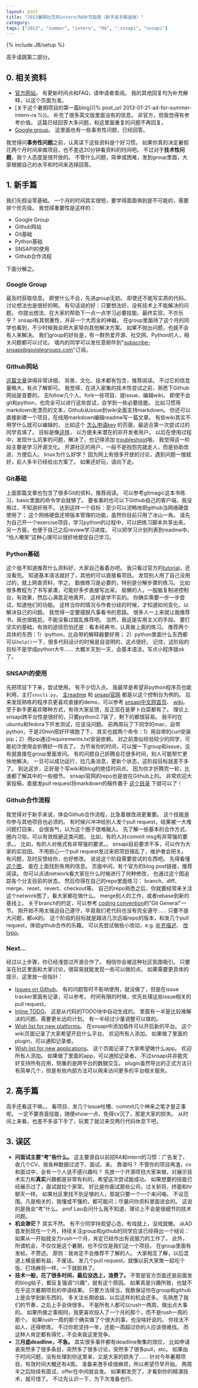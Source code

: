 ```yaml
---
layout: post
title: "2013暑期社交网intern/RA补充指南（新手高手都适用）"
category: 
tags: ["2013", "summer", "intern", "RA", ":snsapi", "snsapi"]
---
```

{% include JB/setup %}

高手请跳第二部分。

## 0. 相关资料

   * [官方网站](http://snsapi.ie.cuhk.edu.hk/2013summer/index.html)。
   有更新时间点和FAQ，请申请者查阅。
   我的其他回复均为补充解释，以这个页面为准。
   * [关于这个暑期项目的第一篇blog]({% post_url 2013-01-21-ad-for-summer-intern-ra %})。
   补充了很多英文版里面没有的信息。
   非官方，但我觉得有参考价值。
   这篇已经回答大多问题，和这里面重复的问题不再回复。
   * [Google group](https://groups.google.com/forum/?fromgroups#!forum/snsapi)。
   这里面也有一些事务性问题，已经回答。

我觉得问**事务性问题**之前，认真读下这些资料是个好习惯。
如果你真的决定暑假花两个月时间来做项目，也不差这20分钟看资料的时间吧。
不过对于**技术性问题**，我个人态度是很开放的。
不管什么问题，简单或困难，发到group里面，大家根据自己的水平和时间来选择回答。

## 1. 新手篇

我们先假设零基础。
一个月的时间其实很短，要学得面面俱到是不可能的，需要排个优先级。
我觉得重要性是这样的：

   * Google Group
   * Github网站
   * Git基础
   * Python基础
   * SNSAPI的使用
   * Github合作流程

下面分解之。

### Google Group

最及时获取信息。
即使什么不会，先进group无妨。
即使还不能写实质的代码，讨论想法也是很好的啊。
有句话说的好：只要想法好，没有技术上不能解决的问题。
你提出想法、在大家的帮助下一点一点学习必要技能、最终实现，不亦乐乎？
snsapi有其侧重性，并非一个大而全的神器。
在group里面待了这个月的同学也看到，不少时候我会把大家导向其他解决方案。
如果不抛出问题，也就不会有人来解决。
我们group的好处是，有一群热爱开源、社交网、Python的人，相关问题都可以讨论。
墙内的同学可以发任意邮件到"subscribe-snsapi@googlegroups.com"订阅。

### Github网站

[这篇文章](http://www.yangzhiping.com/tech/github.html)讲得非常详细，
背景、文化、技术都有包含，推荐阅读。
不过它的信息量略大，有点了解即可。
我觉得，在进入密集的技术性尝试之前，熟悉下Github网站是首要的。
去follow几个人、fork一些项目、提issue、编辑wiki。
即使不会git和python，也完全可以进行这些尝试，会学到一些必要技能。
比如习惯用markdown发漂亮的文本，Github从issue到wiki全面支持markdown。
你还可以直接新建一个项目，在线用markdown编辑readme写一篇文章。
有些wiki其实不用学什么就可以编辑的，
比如这个
[怎么申请key](https://github.com/hupili/snsapi/wiki/Apply-for-app-key)
的页面，最适合第一次尝试过的同学去填了。
目标是像[这样](https://github.com/LockerProject/Locker/wiki/GettingAPIKeys)，
以方便未来潜在的非开发者用户。
以后在使用过程中，发现什么坑爹的问题，解决了，也记得添加
[troubleshoot](https://github.com/hupili/snsapi/wiki/Troubleshooting)哦。
我觉得这一阶段主要是学习开源文化。
开源社区的用户，一般不是抱怨完就走人，而是协助改进，方便后人。
linux为什么好学？
因为网上有很多开放的讨论，遇到问题一搜就好，前人多半已经给出方案了。
如果还好玩，请向下走。

### Git基础

上面那篇文章也包含了很多Git的资料，推荐阅读。
可以参考gitmagic这本书练习，basic里面的命令学会就够了。
要省事的也可以下Github自己的客户端，我没用过，不知道好用不。
达到这样一个目标：至少可以流畅地把github当网络硬盘使用了；
这个网络硬盘还带版本管理的功能，虽然你目前只用了冰山一角。
请先为自己开一个exercise项目，学习python的过程中，可以把练习脚本共享出来。
另一方面，也便于自己之后review学习进度。
可以把学习计划列表到readme中。
“怕人嘲笑”这种心理可以很好地督促自己学习。

### Python基础

这个我不知道推荐什么资料好，大家自己看着办吧。
我只看过官方的[tutorial](http://docs.python.org/2/tutorial/)，还没看完。
知道基本语法就好了，其他的可以直接看项目。
发现别人用了自己没用过的，就上网查资料，学之。
勤做练习是必要的，特别是分解步骤的练习。
比如很多教程为了书写紧凑，可能好多步直接写出来。
偷懒的人，一股脑复制进控制台，有效果，然后心满意足地离开。
这样是学不实的。
你确实需要一步一步尝试，知道他们的功能。
这样当你的情况与作者分歧的时候，才知道如何变化，以解决自己的问题。
我觉得一定要摆脱凡事看书的思路。
很多人一上来就让我推荐书，我也很尴尬，不能没看过就乱推荐吧。
当然，我这是实用主义的手段。
要打坚实的基础，有效的途径恐怕还是：看本经典书，认真做上面的练习。
推荐两个具体的东西：1）ipython，比自带的解释器要好用；
2）python里面什么东西都可以`help()`一下，很多代码设计的时候是自说明的，这点很好。
记住，这阶段的目标不是学成python大牛……
大概半天到一天，会基本语法，写点小程序就ok了。

### SNSAPI的使用

先把项目下下来，尝试使用。
有不少切入点。
我最早是希望非python程序员也能利用，主打`snscli.py`，
[主readme](https://github.com/hupili/snsapi/blob/master/README.md)
和
[snsapi官网](http://snsapi.ie.cuhk.edu.hk/)
都是以这个控制台为例的。
后来发现熟练的程序员更喜欢直接的demo，可以参考
[snsapi中文网首页](http://snsapi.sinaapp.com/)、
[wiki](https://github.com/hupili/snsapi/wiki/A-simple-tutorial-%2C-Give-you-a-brief-show)。
至于新手更喜欢哪种方式，有待大家反馈，反正现在是萝卜白菜都有了。
理论上snsapi跨平台性是很好的，只要python2.7装了，剩下的都很容易。
我平时在ubuntu和fedora下开发测试，应该没问题。
前两周玩了下同学的mac，自带python，于是20min搭好环境跑了下，
其实也就两个命令：1）用自带的curl安装pip；2）用pip通过requirements.txt安装依赖。
对之前类似经验较少的同学，可能初次使用会折腾好一阵去了。
为节省你的时间，可以搜一下group和issue，没有就直接在group里面发问。
有的问题自己折腾会花很多时间，别人可能帮忙更快地解决。
一旦可以成功运行，拉几条消息，更新个状态，这阶段目标就差不多了。
到达这步，正好是个写wiki和blog的绝佳时间点。
因为你才折腾完一轮，比谁都了解其中的一些细节。
snsapi官网的repo也是放在Github上的。
非常欢迎大家投稿，直接发pull request将markdown的稿件置于
[这个目录](https://github.com/hupili/snsapi-website/tree/master/blog)
下就可以了！

### Github合作流程

我觉得对于新手来说，体会Github合作流程，比急着做改进更重要。
这个技能是你参与其他项目也必须的。
有时候兴冲冲给别人发个pull request，结果被一大堆问题打回来，
会很丧气，以为这个圈子很难融入。
先了解一些基本的合作方式、圈内习俗，可以有效规避这类问题。
比如，有的人对commit msg有非常强的要求。。
比如，有的人对格式有非常强的要求。。
snsapi目前要求不多，可以作为大家的实验田。
不用担心一个pull request发过来把项目搞乱了，维护者会把关。
有问题，及时反馈给你，也好修改。
说说这个阶段需要尝试的东西吧。
先得看懂
[这个图](https://github.com/hupili/snsapi/network)，
能在上面找到有用的信息。
页面中间，有个官方的blog post链接，推荐阅读。
你可以点进network看大家在什么时候进行了何种修改，
也通过这个图追踪各个分支目前的状态。
然后你得在自己的repo里面练习：
branch、diff、merge、reset、revert、checkout等。
自己的repo熟悉之后，你就要经常来关注这个network图了，看大家都在做什么。
merge别人的工作，或者rebase到新的基线上。
关于branch的约定，可以参考
[coding convention](https://github.com/hupili/snsapi/wiki/Coding-convention)的"Git General"一节。
刚开始不用太强迫自己遵守，毕竟我们老代码也没有完全遵守……
只要不是大问题，都ok的。
这个阶段的目标就是跟进几次远端repo的版本，和发几个pull request，体验github合作的乐趣。
可以先尝试做些小改动，e.g. 
[补充描述](https://github.com/hupili/snsapi/pull/51/files)、
[改typo](https://github.com/hupili/snsapi/pull/47/files)。

### Next...

经过以上步骤，你已经浅尝过开源合作了。
相信你会被这种社区氛围吸引。
只要呆在社区里面和大家讨论，很容易就能发现一些可以做的点。
如果需要更具体的提示，这里放一些指针：

   * [Issues on Github](https://github.com/hupili/snsapi/issues?state=open)。
   有的问题暂时不影响使用，就没做了，但是在issue tracker里面有记录，可以参考。
   时间有限的时候，优先处理这些issue相关的pull request。
   * [Inline TODO](http://snsapi.ie.cuhk.edu.hk/todo/)。
   这是从代码的TODO块中自动生成的。
   里面有一半是比较难解决的问题，需要更长远的计划。
   有一半经过少量调整可以做的。
   * [Wish list for new platforms](https://github.com/hupili/snsapi/wiki/Wishlist-of-new-platforms)。
   在snsapi中添加插件可以开启新的平台。
   这个wiki页面记录了大家希望开启什么平台。
   欢迎所有人添加。
   如果做了里面的plugin，可以通知记录者。
   * [Wish list for new applications](https://github.com/hupili/snsapi/wiki/Wishlist-of-new-apps)。
   这个页面记录了大家希望做什么app。
   欢迎所有人添加。
   如果做了里面的app，可以通知记录者。
   不过snsapi并非能完好支持所有应用，侧重的是跨平台的数据交互。
   plugin虽然导出的正式方法只有简单几个，但是有些内部方法可以用来访问更多的平台相关服务。

## 2. 高手篇

高手还看这干嘛。。
看项目、发几个issue吐槽、commit几个神来之笔才是正事呢。
一定不要吝啬技能，随便show一点，免得cv沉了，那是大家的损失。
从时间上来看，也差不多该下手了，玩累了就过来交两行代码休息下吧。

## 3. 误区

   * **问面试主要“考”些什么。**
   这主要源自以前招RA和intern的习惯：广告发了、收几个CV、按各种数据过滤下、面试、来。
   靠谱吗？
   不管你的项目再渣，cv和面试中，会有一个人说不感兴趣吗？
   先放一个开源项目大家来做，对展示技术实力和**真实**兴趣都是非常有利的，希望这次尝试能成功。
   如果想要的技能已经展示过了，面试就拉个家常。
   好比是你面试那些公司，过关斩将，终面和hr聊天一样。
   如果社区里找不到足够的人，那就只要一个一个来问咯。
   不设范围。凡是相关的，我懂或不懂的，都可能问；尽量问你资料里面说会的。
   这说的是我会“考”什么。
   prof Lau会问什么我不知道，理论上不会是很细节的技术问题。
   * **机会渺茫？**
   其实不然。
   有不少同学持观望心态，有戏就上，没戏就撤。
   从AD首发到现在一个月，持续关注group和github的同学应该已经得出一个结论：
   如果从一开始就全力rush一个月，肯定已经作出有说服力的工作了。
   此外，所谓机会，不仅仅是这个暑期，也不仅仅是我们这一个项目。
   在group里面有发帖，不赘述。
   原则：我肯定不会推荐不了解的人。
   大家相互了解，以后混道上横竖都有益，不废话。
   发几个pull request，就像以前大家聚一起吃个饭、打场麻将一样，一下就脸熟了。
   * **技术一般，花了很多时间，最后没选上，浪费了。**
   不管是官方页面还是前面发的blog帖子，都反复强调“兴趣”，就有这个原因。
   如果真是兴趣所致，也就不在乎这次暑期项目的申请结果。
   只要方法得当，我敢保证你在group和github上是会学到新东西的。
   多关注长期收益，以后这样的机会还多。
   先熟悉了我们的节奏，之后上手会快很多。
   不是所有人都可以rush一两周，做出点大事的。
   如果所做之事相同，我更喜欢投入了一个月的那个，而不是rush一周的那个。
   如果rush一周的那个确实做了个很大的事，也没啥好说的。
   你技太不如人，还得修炼。
   不过你若坚持一年，还能一周超过你的人应该很难找。
   而这种人肯定都有得忙，不会来我这里竞争。
   * **三月底deadline，不急。**
   其实很多事件都有deadline聚集的效应，
   比如申请表突然多了很多条目，突然多了很多讨论，突然多了很多pull，etc。
   如果由于时间问题，没有处理到你这里来，又是大家的损失了……
   针对今年暑期项目，有效时间大概还有4周。
   准备来港手续很麻烦，所以希望尽早开始。
   两周半之后陆续有面试，offer在中间就会发。
   如果都发完了，才看到你的精湛技术，就可惜了。
   不过先认识一下，为下次准备也行。

